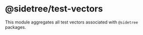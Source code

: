 # @sidetree/test-vectors

This module aggregates all test vectors associated with `@sidetree` packages.

